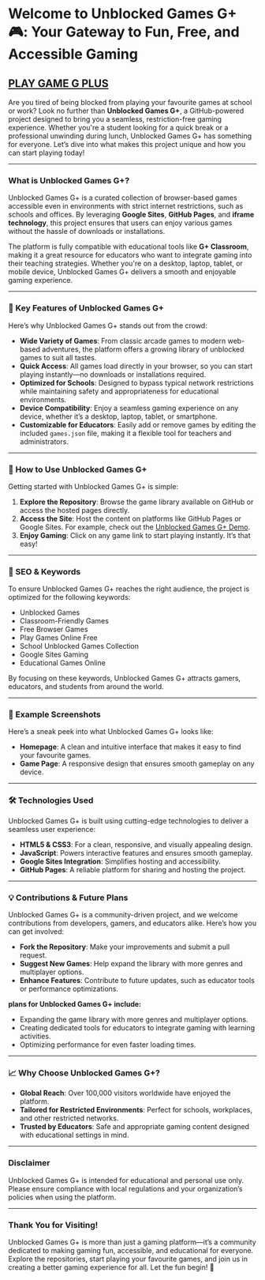 # **Welcome to Unblocked Games G+ 🎮: Your Gateway to Fun, Free, and Accessible Gaming**

##  [PLAY GAME G PLUS](https://sites.google.com/view/drive-u-77-home/games)


Are you tired of being blocked from playing your favourite games at school or work? Look no further than **Unblocked Games G+**, a GitHub-powered project designed to bring you a seamless, restriction-free gaming experience. Whether you're a student looking for a quick break or a professional unwinding during lunch, Unblocked Games G+ has something for everyone. Let’s dive into what makes this project unique and how you can start playing today!

---

### **What is Unblocked Games G+?**

Unblocked Games G+ is a curated collection of browser-based games accessible even in environments with strict internet restrictions, such as schools and offices. By leveraging **Google Sites**, **GitHub Pages**, and **iframe technology**, this project ensures that users can enjoy various games without the hassle of downloads or installations. 

The platform is fully compatible with educational tools like **G+ Classroom**, making it a great resource for educators who want to integrate gaming into their teaching strategies. Whether you're on a desktop, laptop, tablet, or mobile device, Unblocked Games G+ delivers a smooth and enjoyable gaming experience.

---

### **🌟 Key Features of Unblocked Games G+**

Here’s why Unblocked Games G+ stands out from the crowd:

- **Wide Variety of Games**: From classic arcade games to modern web-based adventures, the platform offers a growing library of unblocked games to suit all tastes.
- **Quick Access**: All games load directly in your browser, so you can start playing instantly—no downloads or installations required.
- **Optimized for Schools**: Designed to bypass typical network restrictions while maintaining safety and appropriateness for educational environments.
- **Device Compatibility**: Enjoy a seamless gaming experience on any device, whether it’s a desktop, laptop, tablet, or smartphone.
- **Customizable for Educators**: Easily add or remove games by editing the included `games.json` file, making it a flexible tool for teachers and administrators.

---

### **🚀 How to Use Unblocked Games G+**

Getting started with Unblocked Games G+ is simple:

1. **Explore the Repository**: Browse the game library available on GitHub or access the hosted pages directly.
2. **Access the Site**: Host the content on platforms like GitHub Pages or Google Sites. For example, check out the [Unblocked Games G+ Demo](https://example.com).
3. **Enjoy Gaming**: Click on any game link to start playing instantly. It’s that easy!

---

### **🎨 SEO & Keywords**

To ensure Unblocked Games G+ reaches the right audience, the project is optimized for the following keywords:

- Unblocked Games
- Classroom-Friendly Games
- Free Browser Games
- Play Games Online Free
- School Unblocked Games Collection
- Google Sites Gaming
- Educational Games Online

By focusing on these keywords, Unblocked Games G+ attracts gamers, educators, and students from around the world.

---

### **📸 Example Screenshots**

Here’s a sneak peek into what Unblocked Games G+ looks like:

- **Homepage**: A clean and intuitive interface that makes it easy to find your favourite games.
- **Game Page**: A responsive design that ensures smooth gameplay on any device.

---

### **🛠️ Technologies Used**

Unblocked Games G+ is built using cutting-edge technologies to deliver a seamless user experience:

- **HTML5 & CSS3**: For a clean, responsive, and visually appealing design.
- **JavaScript**: Powers interactive features and ensures smooth gameplay.
- **Google Sites Integration**: Simplifies hosting and accessibility.
- **GitHub Pages**: A reliable platform for sharing and hosting the project.

---

### **💡 Contributions & Future Plans**

Unblocked Games G+ is a community-driven project, and we welcome contributions from developers, gamers, and educators alike. Here’s how you can get involved:

- **Fork the Repository**: Make your improvements and submit a pull request.
- **Suggest New Games**: Help expand the library with more genres and multiplayer options.
- **Enhance Features**: Contribute to future updates, such as educator tools or performance optimizations.

**plans for Unblocked Games G+ include:**

- Expanding the game library with more genres and multiplayer options.
- Creating dedicated tools for educators to integrate gaming with learning activities.
- Optimizing performance for even faster loading times.

---

### **📈 Why Choose Unblocked Games G+?**

- **Global Reach**: Over 100,000 visitors worldwide have enjoyed the platform.
- **Tailored for Restricted Environments**: Perfect for schools, workplaces, and other restricted networks.
- **Trusted by Educators**: Safe and appropriate gaming content designed with educational settings in mind.

---

### **Disclaimer**

Unblocked Games G+ is intended for educational and personal use only. Please ensure compliance with local regulations and your organization’s policies when using the platform.

---

### **Thank You for Visiting!**

Unblocked Games G+ is more than just a gaming platform—it’s a community dedicated to making gaming fun, accessible, and educational for everyone. Explore the repositories, start playing your favourite games, and join us in creating a better gaming experience for all. Let the fun begin! 🎉
